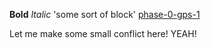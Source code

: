 **Bold**
*Italic*
'some sort of block'
[phase-0-gps-1](https://github.com/alita42/phase-0-gps-1/blob/add-command-log/README.md)

Let me make some small conflict here! YEAH!

